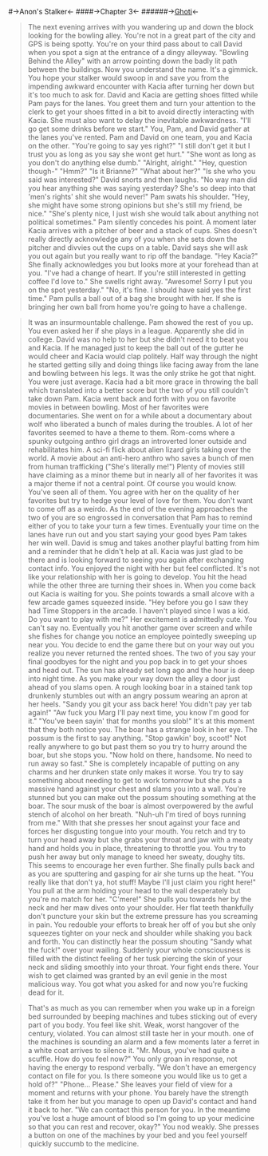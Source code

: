 #->Anon's Stalker<-
####->Chapter 3<-
######->[Ghoti](https://rentry.org/GhotiWriter)<-

>The next evening arrives with you wandering up and down the block looking for the bowling alley.
>You're not in a great part of the city and GPS is being spotty. 
>You're on your third pass about to call David when you spot a sign at the entrance of a dingy alleyway. 
>"Bowling Behind the Alley" with an arrow pointing down the badly lit path between the buildings.
>Now you understand the name. It's a gimmick. 
>You hope your stalker would swoop in and save you from the impending awkward encounter with Kacia after turning her down but it's too much to ask for.
>David and Kacia are getting shoes fitted while Pam pays for the lanes.
>You greet them and turn your attention to the clerk to get your shoes fitted in a bit to avoid directly interacting with Kacia. 
>She must also want to delay the inevitable awkwardness. "I'll go get some drinks before we start." 
>You, Pam, and David gather at the lanes you've rented.
>Pam and David on one team, you and Kacia on the other.
>"You're going to say yes right?"
"I still don't get it but I trust you as long as you say she wont get hurt." 
"She wont as long as you don't do anything else dumb." 
"Alright, alright." 
"Hey, question though-"
>"Hmm?"
"Is it Brianne?"
>"What about her?" 
"Is she who you said was interested?" 
>David snorts and then laughs. "No way man did you hear anything she was saying yesterday? She's so deep into that 'men's rights' shit she would never!" 
>Pam swats his shoulder. "Hey, she might have some strong opinions but she's still my friend, be nice." 
>"She's plenty nice, I just wish she would talk about anything not political sometimes."
>Pam silently concedes his point.
>A moment later Kacia arrives with a pitcher of beer and a stack of cups. 
>Shes doesn't really directly acknowledge any of you when she sets down the pitcher and divvies out the cups on a table. 
>David says she will ask you out again but you really want to rip off the bandage. 
"Hey Kacia?"
>She finally acknowledges you but looks more at your forehead than at you. 
"I've had a change of heart. If you're still interested in getting coffee I'd love to."
>She swells right away. "Awesome! Sorry I put you on the spot yesterday." 
"No, it's fine. I should have said yes the first time." 
>Pam pulls a ball out of a bag she brought with her.
>If she is bringing her own ball from home you're going to have a challenge.

>It was an insurmountable challenge.
>Pam showed the rest of you up. You even asked her if she plays in a league.
>Apparently she did in college. 
>David was no help to her but she didn't need it to beat you and Kacia. 
>If he managed just to keep the ball out of the gutter he would cheer and Kacia would clap politely. 
>Half way through the night he started getting silly and doing things like facing away from the lane and bowling between his legs.
>It was the only strike he got that night.
>You were just average. 
>Kacia had a bit more grace in throwing the ball which translated into a better score but the two of you still couldn't take down Pam. 
>Kacia went back and forth with you on favorite movies in between bowling. 
>Most of her favorites were documentaries. 
>She went on for a while about a documentary about wolf who liberated a bunch of males during the troubles.
>A lot of her favorites seemed to have a theme to them.
>Rom-coms where a spunky outgoing anthro girl drags an introverted loner outside and rehabilitates him.
>A sci-fi flick about alien lizard girls taking over the world.
>A movie about an anti-hero anthro who saves a bunch of men from human trafficking ("She's literally me!") 
>Plenty of movies still have claiming as a minor theme but in nearly all of her favorites it was a major theme if not a central point. 
>Of course you would know. You've seen all of them. 
>You agree with her on the quality of her favorites but try to hedge your level of love for them.
>You don't want to come off as a weirdo.
>As the end of the evening approaches the two of you are so engrossed in conversation that Pam has to remind either of you to take your turn a few times.
>Eventually your time on the lanes have run out and you start saying your good byes 
>Pam takes her win well.
>David is smug and takes another playful batting from him and a reminder that he didn't help at all. 
>Kacia was just glad to be there and is looking forward to seeing you again after exchanging contact info.
>You enjoyed the night with her but feel conflicted.
>It's not like your relationship with her is going to develop.
>You hit the head while the other three are turning their shoes in.
>When you come back out Kacia is waiting for you.
>She points towards a small alcove with a few arcade games squeezed inside. "Hey before you go I saw they had Time Stoppers in the arcade. I haven't played since I was a kid. Do you want to play with me?"
>Her excitement is admittedly cute. You can't say no. 
>Eventually you hit another game over screen and while she fishes for change you notice an employee pointedly sweeping up near you. 
>You decide to end the game there but on your way out you realize you never returned the rented shoes.
>The two of you say your final goodbyes for the night and you pop back in to get your shoes and head out. 
>The sun has already set long ago and the hour is deep into night time. 
>As you make your way down the alley a door just ahead of you slams open. 
>A rough looking boar in a stained tank top drunkenly stumbles out with an angry possum wearing an apron at her heels.
>"Sandy you git your ass back here! You didn't pay yer tab again!"
>"Aw fuck you Marg I'll pay next time, you know I'm good for it."
>"You've been sayin' that for months you slob!" 
>It's at this moment that they both notice you.
>The boar has a strange look in her eye.
>The possum is the first to say anything. "Stop gawkin' boy, scoot!" 
>Not really anywhere to go but past them so you try to hurry around the boar, but she stops you.
>"Now hold on there, handsome. No need to run away so fast." 
>She is completely incapable of putting on any charms and her drunken state only makes it worse.
>You try to say something about needing to get to work tomorrow but she puts a massive hand against your chest and slams you into a wall. 
>You're stunned but you can make out the possum shouting something at the boar. 
>The sour musk of the boar is almost overpowered by the awful stench of alcohol on her breath. 
>"Nuh-uh I'm tired of boys running from me."
>With that she presses her snout against your face and forces her disgusting tongue into your mouth. 
>You retch and try to turn your head away but she grabs your throat and jaw with a meaty hand and holds you in place, threatening to throttle you. 
>You try to push her away but only manage to kneed her sweaty, doughy tits. 
>This seems to encourage her even further.
>She finally pulls back and as you are sputtering and gasping for air she turns up the heat. 
>"You really like that don't ya, hot stuff! Maybe I'll just claim you right here!" 
>You pull at the arm holding your head to the wall desperately but you're no match for her. 
>"C'mere!" 
>She pulls you towards her by the neck and her maw dives onto your shoulder. 
>Her flat teeth thankfully don't puncture your skin but the extreme pressure has you screaming in pain. 
>You redouble your efforts to break her off of you but she only squeezes tighter on your neck and shoulder while shaking you back and forth. 
>You can distinctly hear the possum shouting "Sandy what the fuck!" over your wailing.
>Suddenly your whole consciousness is filled with the distinct feeling of her tusk piercing the skin of your neck and sliding smoothly into your throat.
>Your fight ends there.
>Your wish to get claimed was granted by an evil genie in the most malicious way. 
>You got what you asked for and now you're fucking dead for it. 

>That's as much as you can remember when you wake up in a foreign bed surrounded by beeping machines and tubes sticking out of every part of you body.
>You feel like shit.
>Weak, worst hangover of the century, violated. 
>You can almost still taste her in your mouth. 
>one of the machines is sounding an alarm and a few moments later a ferret in a white coat arrives to silence it. 
>"Mr. Mous, you've had quite a scuffle. How do you feel now?"
>You only groan in response, not having the energy to respond verbally. 
>"We don't have an emergency contact on file for you. Is there someone you would like us to get a hold of?"
"Phone... Please." 
>She leaves your field of view for a moment and returns with your phone. You barely have the strength take it from her but you manage to open up David's contact and hand it back to her. 
>"We can contact this person for you. In the meantime you've lost a huge amount of blood so I'm going to up your medicine so that you can rest and recover, okay?"
>You nod weakly. 
>She presses a button on one of the machines by your bed and you feel yourself quickly succumb to the medicine.
